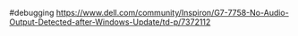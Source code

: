 #debugging
https://www.dell.com/community/Inspiron/G7-7758-No-Audio-Output-Detected-after-Windows-Update/td-p/7372112
